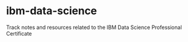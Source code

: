 # ibm-data-science
Track notes and resources related to the IBM Data Science Professional Certificate
